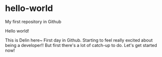 # hello-world
My first repository in Github

Hello world!

This is Delin here~ First day in Github. Starting to feel really excited about being a developer!!
But first there's a lot of catch-up to do. Let's get started now!
